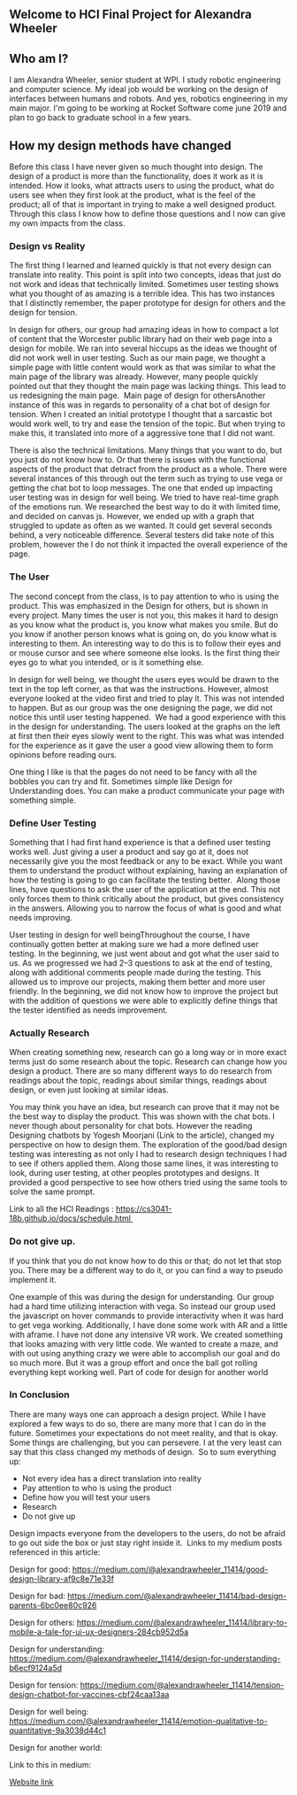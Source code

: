 ## Welcome to HCI Final Project for Alexandra Wheeler

## Who am I?
I am Alexandra Wheeler, senior student at WPI. I study robotic engineering and computer science. My ideal job would be working on the design of interfaces between humans and robots. And yes, robotics engineering in my main major. I'm going to be working at Rocket Software come june 2019 and plan to go back to graduate school in a few years. 


## How my design methods have changed
Before this class I have never given so much thought into design. The design of a product is more than the functionality, does it work as it is intended. How it looks, what attracts users to using the product, what do users see when they first look at the product, what is the feel of the product; all of that is important in trying to make a well designed product. Through this class I know how to define those questions and I now can give my own impacts from the class.
### Design vs Reality
The first thing I learned and learned quickly is that not every design can translate into reality. This point is split into two concepts, ideas that just do not work and ideas that technically limited. Sometimes user testing shows what you thought of as amazing is a terrible idea. This has two instances that I distinctly remember, the paper prototype for design for others and the design for tension. 

In design for others, our group had amazing ideas in how to compact a lot of content that the Worcester public library had on their web page into a design for mobile. We ran into several hiccups as the ideas we thought of did not work well in user testing. Such as our main page, we thought a simple page with little content would work as that was similar to what the main page of the library was already. However, many people quickly pointed out that they thought the main page was lacking things. This lead to us redesigning the main page. 
Main page of design for othersAnother instance of this was in regards to personality of a chat bot of design for tension. When I created an initial prototype I thought that a sarcastic bot would work well, to try and ease the tension of the topic. But when trying to make this, it translated into more of a aggressive tone that I did not want. 

There is also the technical limitations. Many things that you want to do, but you just do not know how to. Or that there is issues with the functional aspects of the product that detract from the product as a whole. There were several instances of this through out the term such as trying to use vega or getting the chat bot to loop messages. The one that ended up impacting user testing was in design for well being. We tried to have real-time graph of the emotions run. We researched the best way to do it with limited time, and decided on canvas js. However, we ended up with a graph that struggled to update as often as we wanted. It could get several seconds behind, a very noticeable difference. Several testers did take note of this problem, however the I do not think it impacted the overall experience of the page. 
### The User
The second concept from the class, is to pay attention to who is using the product. This was emphasized in the Design for others, but is shown in every project. Many times the user is not you, this makes it hard to design as you know what the product is, you know what makes you smile. But do you know if another person knows what is going on, do you know what is interesting to them. An interesting way to do this is to follow their eyes and or mouse cursor and see where someone else looks. Is the first thing their eyes go to what you intended, or is it something else. 

In design for well being, we thought the users eyes would be drawn to the text in the top left corner, as that was the instructions. However, almost everyone looked at the video first and tried to play it. This was not intended to happen. But as our group was the one designing the page, we did not notice this until user testing happened. 
We had a good experience with this in the design for understanding. The users looked at the graphs on the left at first then their eyes slowly went to the right. This was what was intended for the experience as it gave the user a good view allowing them to form opinions before reading ours. 

One thing I like is that the pages do not need to be fancy with all the bobbles you can try and fit. Sometimes simple like Design for Understanding does. You can make a product communicate your page with something simple. 
### Define User Testing
Something that I had first hand experience is that a defined user testing works well. Just giving a user a product and say go at it, does not necessarily give you the most feedback or any to be exact. While you want them to understand the product without explaining, having an explanation of how the testing is going to go can facilitate the testing better. 
Along those lines, have questions to ask the user of the application at the end. This not only forces them to think critically about the product, but gives consistency in the answers. Allowing you to narrow the focus of what is good and what needs improving. 

User testing in design for well beingThroughout the course, I have continually gotten better at making sure we had a more defined user testing. In the beginning, we just went about and got what the user said to us. As we progressed we had 2–3 questions to ask at the end of testing, along with additional comments people made during the testing. This allowed us to improve our projects, making them better and more user friendly. In the beginning, we did not know how to improve the project but with the addition of questions we were able to explicitly define things that the tester identified as needs improvement. 
### Actually Research
When creating something new, research can go a long way or in more exact terms just do some research about the topic. Research can change how you design a product. There are so many different ways to do research from readings about the topic, readings about similar things, readings about design, or even just looking at similar ideas. 

You may think you have an idea, but research can prove that it may not be the best way to display the product. This was shown with the chat bots. I never though about personality for chat bots. However the reading Designing chatbots by Yogesh Moorjani (Link to the article), changed my perspective on how to design them. The exploration of the good/bad design testing was interesting as not only I had to research design techniques I had to see if others applied them. Along those same lines, it was interesting to look, during user testing, at other peoples prototypes and designs. It provided a good perspective to see how others tried using the same tools to solve the same prompt. 

Link to all the HCI Readings : https://cs3041-18b.github.io/docs/schedule.html 
### Do not give up.
If you think that you do not know how to do this or that; do not let that stop you. There may be a different way to do it, or you can find a way to pseudo implement it. 

One example of this was during the design for understanding. Our group had a hard time utilizing interaction with vega. So instead our group used the javascript on hover commands to provide interactivity when it was hard to get vega working.
Additionally, I have done some work with AR and a little with aframe. I have not done any intensive VR work. We created something that looks amazing with very little code. We wanted to create a maze, and with out using anything crazy we were able to accomplish our goal and do so much more. But it was a group effort and once the ball got rolling everything kept working well.
Part of code for design for another world

### In Conclusion
There are many ways one can approach a design project. While I have explored a few ways to do so, there are many more that I can do in the future. Sometimes your expectations do not meet reality, and that is okay. Some things are challenging, but you can persevere. I at the very least can say that this class changed my methods of design. 
So to sum everything up:
- Not every idea has a direct translation into reality
- Pay attention to who is using the product
- Define how you will test your users
- Research
- Do not give up

Design impacts everyone from the developers to the users, do not be afraid to go out side the box or just stay right inside it. 
Links to my medium posts referenced in this article:

Design for good: https://medium.com/@alexandrawheeler_11414/good-design-library-af9c8e71e33f

Design for bad: https://medium.com/@alexandrawheeler_11414/bad-design-parents-6bc0ee80c926

Design for others: https://medium.com/@alexandrawheeler_11414/library-to-mobile-a-tale-for-ui-ux-designers-284cb952d5a

Design for understanding: https://medium.com/@alexandrawheeler_11414/design-for-understanding-b6ecf9124a5d

Design for tension: https://medium.com/@alexandrawheeler_11414/tension-design-chatbot-for-vaccines-cbf24caa13aa

Design for well being: https://medium.com/@alexandrawheeler_11414/emotion-qualitative-to-quantitative-9a3038d44c1

Design for another world:


Link to this in medium: 


[Website link](https://wheeleral.github.io/HCIDesign/)
